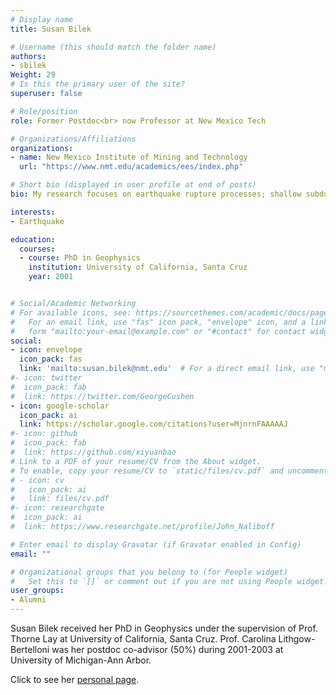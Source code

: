 ```yaml
---
# Display name
title: Susan Bilek

# Username (this should match the folder name)
authors:
- sbilek
Weight: 29
# Is this the primary user of the site?
superuser: false

# Role/position
role: Former Postdoc<br> now Professor at New Mexico Tech

# Organizations/Affiliations
organizations:
- name: New Mexico Institute of Mining and Technology
  url: "https://www.nmt.edu/academics/ees/index.php"

# Short bio (displayed in user profile at end of posts)
bio: My research focuses on earthquake rupture processes; shallow subduction zone processes; tsunami generation; fault zone material properties; stresses and structure of fault zones

interests:
- Earthquake

education:
  courses:
  - course: PhD in Geophysics
    institution: University of California, Santa Cruz
    year: 2001


# Social/Academic Networking
# For available icons, see: https://sourcethemes.com/academic/docs/page-builder/#icons
#   For an email link, use "fas" icon pack, "envelope" icon, and a link in the
#   form "mailto:your-email@example.com" or "#contact" for contact widget.
social:
- icon: envelope
  icon_pack: fas
  link: 'mailto:susan.bilek@nmt.edu'  # For a direct email link, use "mailto:test@example.org".
#- icon: twitter
#  icon_pack: fab
#  link: https://twitter.com/GeorgeCushen
- icon: google-scholar
  icon_pack: ai
  link: https://scholar.google.com/citations?user=MjnrnFAAAAAJ
#- icon: github
#  icon_pack: fab
#  link: https://github.com/xiyuanbao
# Link to a PDF of your resume/CV from the About widget.
# To enable, copy your resume/CV to `static/files/cv.pdf` and uncomment the lines below.
# - icon: cv
#   icon_pack: ai
#   link: files/cv.pdf
#- icon: researchgate
#  icon_pack: ai
#  link: https://www.researchgate.net/profile/John_Naliboff

# Enter email to display Gravatar (if Gravatar enabled in Config)
email: ""

# Organizational groups that you belong to (for People widget)
#   Set this to `[]` or comment out if you are not using People widget.
user_groups:
- Alumni
---
```


Susan Bilek received her PhD in Geophysics under the supervision of Prof. Thorne Lay at University of California, Santa Cruz. Prof. Carolina Lithgow-Bertelloni was her postdoc co-advisor (50%) during 2001-2003 at University of Michigan-Ann Arbor. 

Click to see her [personal page](https://www.nmt.edu/academics/ees/faculty/sbilek.php).

